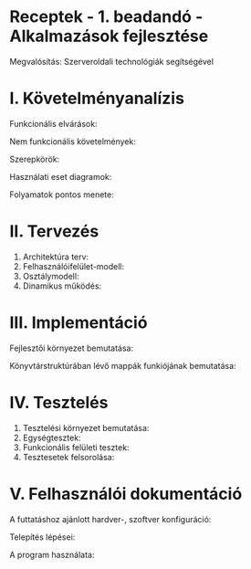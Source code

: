 # Receptek - 1. beadandó - Alkalmazások fejlesztése
  Megvalósítás: Szerveroldali technológiák segítségével

# I. Követelményanalízis

  Funkcionális elvárások:
  
  Nem funkcionális követelmények:
  
  Szerepkörök:
  
  Használati eset diagramok:
  
  Folyamatok pontos menete:

# II. Tervezés
  1. Architektúra terv:
  2. Felhasználóifelület-modell:
  3. Osztálymodell:
  4. Dinamikus működés:

# III. Implementáció
  Fejlesztői környezet bemutatása:
  
  Könyvtárstruktúrában lévő mappák funkiójának bemutatása:
  
# IV. Tesztelés
  1. Tesztelési környezet bemutatása:
  2. Egységtesztek:
  3. Funkcionális felületi tesztek:
  4. Tesztesetek felsorolása:
  
# V. Felhasználói dokumentáció
  A futtatáshoz ajánlott hardver-, szoftver konfiguráció:

  Telepítés lépései:
  
  A program használata:
  
